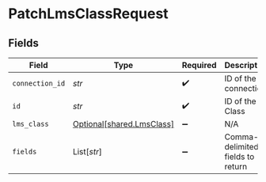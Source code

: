 # PatchLmsClassRequest


## Fields

| Field                                                        | Type                                                         | Required                                                     | Description                                                  |
| ------------------------------------------------------------ | ------------------------------------------------------------ | ------------------------------------------------------------ | ------------------------------------------------------------ |
| `connection_id`                                              | *str*                                                        | :heavy_check_mark:                                           | ID of the connection                                         |
| `id`                                                         | *str*                                                        | :heavy_check_mark:                                           | ID of the Class                                              |
| `lms_class`                                                  | [Optional[shared.LmsClass]](../../models/shared/lmsclass.md) | :heavy_minus_sign:                                           | N/A                                                          |
| `fields`                                                     | List[*str*]                                                  | :heavy_minus_sign:                                           | Comma-delimited fields to return                             |